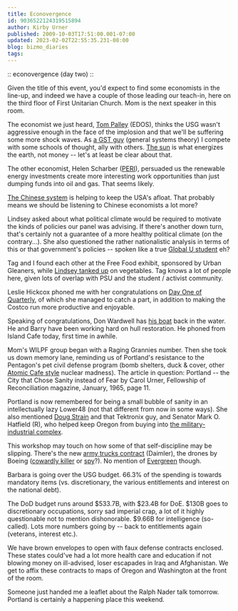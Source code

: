 ```yaml
---
title: Econovergence
id: 9036522124319515894
author: Kirby Urner
published: 2009-10-03T17:51:00.001-07:00
updated: 2023-02-02T22:55:35.231-08:00
blog: bizmo_diaries
tags: 
---
```


[](https://www.flickr.com/photos/kirbyurner/albums/72157622522589646)

:: econovergence (day two) ::

Given the title of this event, you'd expect to find some economists in the line-up, and indeed we have a couple of those leading our teach-in, here on the third floor of First Unitarian Church. Mom is the next speaker in this room.

The economist we just heard, [Tom Palley](http://www.thomaspalley.com/) (EDOS), thinks the USG wasn't aggressive enough in the face of the implosion and that we'll be suffering some more shock waves. As [a GST guy](http://controlroom.blogspot.com/2006/05/general-systems-theory.html) (general systems theory) I compete with some schools of thought, ally with others. [The sun](http://controlroom.blogspot.com/2009/02/family-night.html) is what energizes the earth, not money -- let's at least be clear about that.

The other economist, Helen Scharber ([PERI](http://www.peri.umass.edu/)), persuaded us the renewable energy investments create more interesting work opportunities than just dumping funds into oil and gas. That seems likely.

[The Chinese system](http://controlroom.blogspot.com/2009/03/stress-tests.html) is helping to keep the USA's afloat. That probably means we should be listening to Chinese economists a lot more?

Lindsey asked about what political climate would be required to motivate the kinds of policies our panel was advising. If there's another down turn, that's certainly not a guarantee of a more healthy political climate (on the contrary...). She also questioned the rather nationalistic analysis in terms of this or that government's policies -- spoken like a true [Global U student](http://www.grunch.net/synergetics/gstuniv.html) eh?

Tag and I found each other at the Free Food exhibit, sponsored by Urban Gleaners, while [Lindsey tanked up](http://www.flickr.com/photos/17157315@N00/3978114049/) on vegetables. Tag knows a lot of people here, given lots of overlap with PSU and the student / activist community.

Leslie Hickcox phoned me with her congratulations on [Day One of Quarterly](http://worldgame.blogspot.com/2009/10/wqm-day-one.html), of which she managed to catch a part, in addition to making the Costco run more productive and enjoyable.

Speaking of congratulations, Don Wardwell has [his boat](http://mybizmo.blogspot.com/2006/07/back-in-service.html) back in the water. He and Barry have been working hard on hull restoration. He phoned from Island Cafe today, first time in awhile.

Mom's WILPF group began with a Raging Grannies number. Then she took us down memory lane, reminding us of Portland's resistance to the Pentagon's pet civil defense program (bomb shelters, duck & cover, other [Atomic Cafe style](http://www.imdb.com/title/tt0083590/) nuclear madness). The article in question: Portland -- the City that Chose Sanity instead of Fear by Carol Urner, Fellowship of Reconciliation magazine, January, 1965, page 11.

Portland is now remembered for being a small bubble of sanity in an intellectually lazy Lower48 (not that different from now in some ways). She also mentioned [Doug Strain](http://worldgame.blogspot.com/2008/11/practicing-with-friends.html) and that Tektronix guy, and Senator Mark O. Hatfield (R), who helped keep Oregon from buying into [the military-industrial complex](http://controlroom.blogspot.com/2008/12/barak-obama-power-of-change-movie.html).

This workshop may touch on how some of that self-discipline may be slipping. There's the new [army trucks contract](http://moneynews.newsmax.com/companies/daimler_trucks/2009/09/29/265993.html) (Daimler), the drones by Boeing ([cowardly killer](http://controlroom.blogspot.com/2009/06/killing-field.html) or [spy](http://www.insitu.com/index.cfm?navid=20&cid=3916)?). No mention of [Evergreen](http://wweek.com/editorial/3315/8562/) though.

Barbara is going over the USG budget. 66.3% of the spending is towards mandatory items (vs. discretionary, the various entitlements and interest on the national debt).

The DoD budget runs around $533.7B, with $23.4B for DoE. $130B goes to discretionary occupations, sorry sad imperial crap, a lot of it highly questionable not to mention dishonorable. $9.66B for intelligence (so-called). Lots more numbers going by -- back to entitlements again (veterans, interest etc.).

We have brown envelopes to open with faux defense contracts enclosed. These states could've had a lot more health care and education if not blowing money on ill-advised, loser escapades in Iraq and Afghanistan. We get to affix these contracts to maps of Oregon and Washington at the front of the room.

Someone just handed me a leaflet about the Ralph Nader talk tomorrow. Portland is certainly a happening place this weekend.